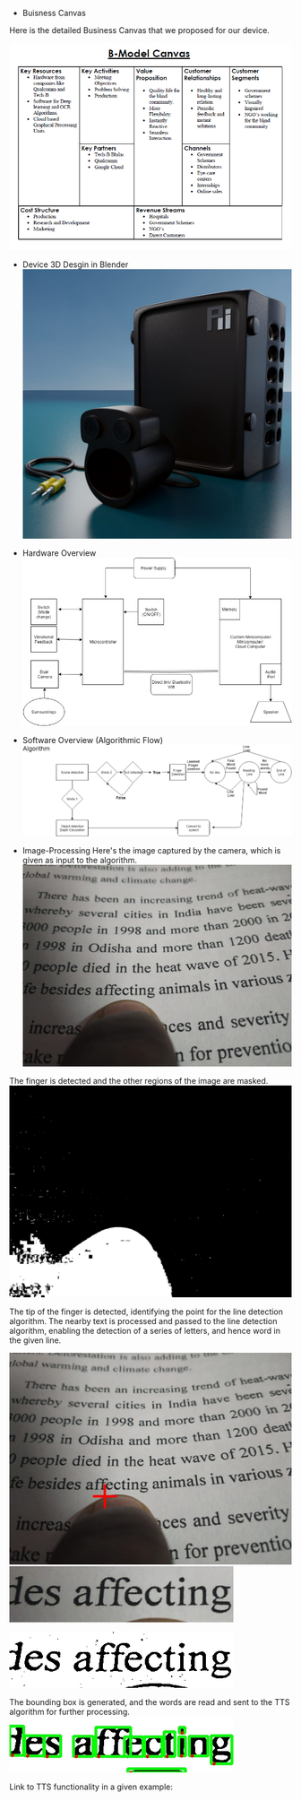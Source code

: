 - Buisness Canvas

Here is the detailed Business Canvas that we proposed for our device.

![i](Canvas.PNG)

- Device 3D Desgin in Blender
![i](IMG-20181006-WA0054.jpg)

- Hardware Overview
![i](PAI2.jpg)

- Software Overview (Algorithmic Flow)
![i](PAI.jpg)

- Image-Processing
Here's the image captured by the camera, which is given as input to the algorithm.
![i](myfinger.jpeg)

The finger is detected and the other regions of the image are masked.
![i](otsu.jpg)

The tip of the finger is detected, identifying the point for the line detection algorithm. The nearby text is processed and passed to the line detection algorithm, enabling the detection of a series of letters, and hence word in the given line.
  
![i](marked.jpg)
![i](selected1.jpg)

![i](adtg.jpg) 

The bounding box is generated, and the words are read and sent to the TTS algorithm for further processing.
![i](BindingBox_latest2.jpg)

Link to TTS functionality in a given example: 






